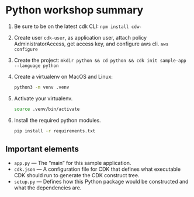# Python workshop summary

1. Be sure to be on the latest cdk CLI: `npm install cdw-`
1. Create user `cdk-user`, as application user, attach policy AdministratorAccess, get access key, and configure aws cli. `aws configure`

1. Create the project: `mkdir python && cd python && cdk init sample-app --language python`
1. Create a virtualenv on MacOS and Linux:

    ```sh
    python3 -m venv .venv
    ```
1. Activate your virtualenv.

    ```sh
    source .venv/bin/activate
    ```
1. Install the required python modules.

    ```sh
    pip install -r requirements.txt
    ```

## Important elements

* `app.py` — The “main” for this sample application.
* `cdk.json` — A configuration file for CDK that defines what executable CDK should run to generate the CDK construct tree.
* `setup.py` — Defines how this Python package would be constructed and what the dependencies are.
